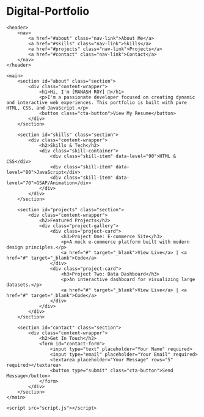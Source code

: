 # Digital-Portfolio
<!DOCTYPE html>
<html lang="en">
<head>
    <meta charset="UTF-8">
    <meta name="viewport" content="width=device-width, initial-scale=1.0">
    <title>Interactive Digital Portfolio</title>
    <link rel="stylesheet" href="style.css">
    </head>
<body>

    <header>
        <nav>
            <a href="#about" class="nav-link">About Me</a>
            <a href="#skills" class="nav-link">Skills</a>
            <a href="#projects" class="nav-link">Projects</a>
            <a href="#contact" class="nav-link">Contact</a>
        </nav>
    </header>

    <main>
        <section id="about" class="section">
            <div class="content-wrapper">
                <h1>Hi, I'm [MANASH ROY] 👋</h1>
                <p>I'm a passionate developer focused on creating dynamic and interactive web experiences. This portfolio is built with pure HTML, CSS, and JavaScript.</p>
                <button class="cta-button">View My Resume</button>
            </div>
        </section>

        <section id="skills" class="section">
            <div class="content-wrapper">
                <h2>Skills & Tech</h2>
                <div class="skill-container">
                    <div class="skill-item" data-level="90">HTML & CSS</div>
                    <div class="skill-item" data-level="80">JavaScript</div>
                    <div class="skill-item" data-level="70">GSAP/Animation</div>
                </div>
            </div>
        </section>

        <section id="projects" class="section">
            <div class="content-wrapper">
                <h2>Featured Projects</h2>
                <div class="project-gallery">
                    <div class="project-card">
                        <h3>Project One: E-commerce Site</h3>
                        <p>A mock e-commerce platform built with modern design principles.</p>
                        <a href="#" target="_blank">View Live</a> | <a href="#" target="_blank">Code</a>
                    </div>
                    <div class="project-card">
                        <h3>Project Two: Data Dashboard</h3>
                        <p>An interactive dashboard for visualizing large datasets.</p>
                        <a href="#" target="_blank">View Live</a> | <a href="#" target="_blank">Code</a>
                    </div>
                </div>
            </div>
        </section>

        <section id="contact" class="section">
            <div class="content-wrapper">
                <h2>Get In Touch</h2>
                <form id="contact-form">
                    <input type="text" placeholder="Your Name" required>
                    <input type="email" placeholder="Your Email" required>
                    <textarea placeholder="Your Message" rows="5" required></textarea>
                    <button type="submit" class="cta-button">Send Message</button>
                </form>
            </div>
        </section>
    </main>

    <script src="script.js"></script>
</body>
</html>
